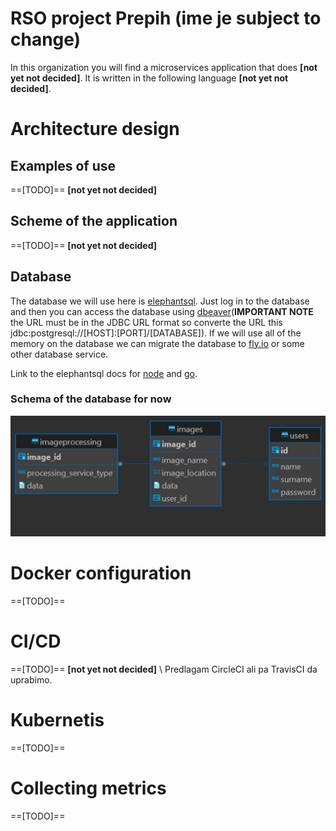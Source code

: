 # RSO project Prepih (ime je subject to change)
In this organization you will find a microservices application that does **[not yet not decided]**.
It is written in the following language **[not yet not decided]**.

# Architecture design

## Examples of use
==[TODO]==
**[not yet not decided]**

## Scheme of the application
==[TODO]==
**[not yet not decided]**

## Database 
The database we will use here is [elephantsql](https://www.elephantsql.com/). Just log in to the database and then you can access the database using [dbeaver](https://dbeaver.io/about/)(**IMPORTANT NOTE** the URL must be in the JDBC URL format so converte the URL this jdbc:postgresql://[HOST]:[PORT]/[DATABASE]). If we will use all of the memory on the database we can migrate the database to [fly.io](https://fly.io/) or some other database service. 

Link to the elephantsql docs for [node](https://www.elephantsql.com/docs/nodejs.html) and [go](https://www.elephantsql.com/docs/go.html). 

### Schema of the database for now 

![db schema](images/Screenshot_173.jpg)

# Docker configuration
==[TODO]==

# CI/CD 
 ==[TODO]==
 **[not yet not decided]** \ 
 Predlagam CircleCI ali pa TravisCI da uprabimo. 

# Kubernetis 
==[TODO]==

# Collecting metrics
==[TODO]==

